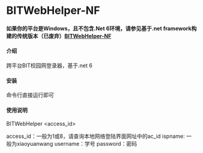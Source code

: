 # BITWebHelper-NF

#### 如果你的平台是Windows，且不包含.Net 6环境，请参见基于.net framework构建的传统版本（已废弃）[BITWebHelper-NF](https://gitee.com/ckblau/bitwebhelper-nf)

#### 介绍

跨平台BIT校园网登录器，基于.net 6

#### 安装

命令行直接运行即可

#### 使用说明

BITWebHelper <access_id> <ispname> <username> <password>

access_id：一般为1或8，请查询本地网络登陆界面网址中的ac_id
ispname: 一般为xiaoyuanwang
username：学号
password：密码